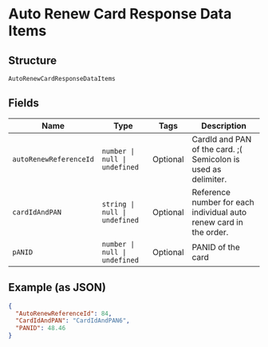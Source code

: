 
# Auto Renew Card Response Data Items

## Structure

`AutoRenewCardResponseDataItems`

## Fields

| Name | Type | Tags | Description |
|  --- | --- | --- | --- |
| `autoRenewReferenceId` | `number \| null \| undefined` | Optional | CardId and PAN of the card. ;( Semicolon is used as delimiter. |
| `cardIdAndPAN` | `string \| null \| undefined` | Optional | Reference number for each individual auto renew card in the order. |
| `pANID` | `number \| null \| undefined` | Optional | PANID of the card |

## Example (as JSON)

```json
{
  "AutoRenewReferenceId": 84,
  "CardIdAndPAN": "CardIdAndPAN6",
  "PANID": 48.46
}
```


